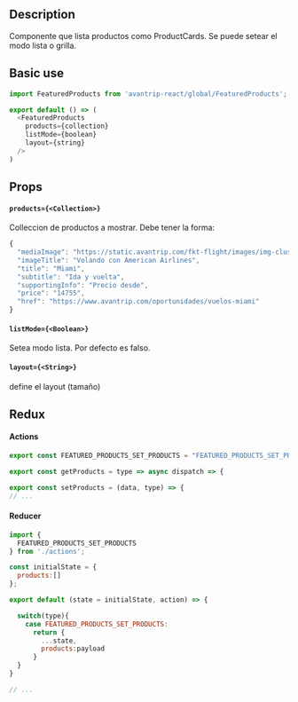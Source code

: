 ## Description
Componente que lista productos como ProductCards.
Se puede setear el modo lista o grilla.

## Basic use

```javascript
import FeaturedProducts from 'avantrip-react/global/FeaturedProducts';

export default () => (
  <FeaturedProducts
    products={collection}
    listMode={boolean}
    layout={string}
  />
)
```

## Props

#### `products={<Collection>}`
Colleccion de productos a mostrar. Debe tener la forma:
``` javascript
{
  "mediaImage": "https://static.avantrip.com/fkt-flight/images/img-cluster-miami.jpg",
  "imageTitle": "Volando con American Airlines",
  "title": "Miami",
  "subtitle": "Ida y vuelta",
  "supportingInfo": "Precio desde",
  "price": "14755",
  "href": "https://www.avantrip.com/oportunidades/vuelos-miami"
}
```
#### `listMode={<Boolean>}`
Setea modo lista. Por defecto es falso.

#### `layout={<String>}`
define el layout (tamaño)



## Redux

#### Actions
```javascript
export const FEATURED_PRODUCTS_SET_PRODUCTS = "FEATURED_PRODUCTS_SET_PRODUCTS";

export const getProducts = type => async dispatch => {

export const setProducts = (data, type) => {
// ...
```

#### Reducer
```javascript
import {
  FEATURED_PRODUCTS_SET_PRODUCTS
} from './actions';

const initialState = {
  products:[]
};

export default (state = initialState, action) => {

  switch(type){
    case FEATURED_PRODUCTS_SET_PRODUCTS:
      return {
        ...state,
        products:payload
      }
  }
}

// ...
```
